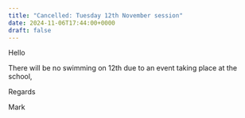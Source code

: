 ```yaml
---
title: "Cancelled: Tuesday 12th November session"
date: 2024-11-06T17:44:00+0000
draft: false
---
```

Hello

There will be no swimming on 12th due to an event taking place at the school,

Regards

Mark
<!--more-->
